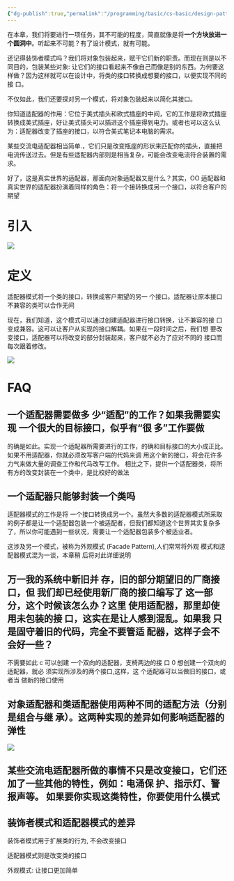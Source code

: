 ```yaml
---
{"dg-publish":true,"permalink":"/programming/basic/cs-basic/design-pattern/adapter-pattern/"}
---
```



在本章，我们将要进行一项任务，其不可能的程度，简直就像是将**一个方块放进一个圆洞中**。听起来不可能？有了设计模式，就有可能。

还记得装饰者模式吗？我们将对象包装起来，赋干它们新的职责。而现在则是以不同目的，包装某些对象: 让它们的接口看起来不像自己而像是别的东西。为何要这样做？因为这样就可以在设计中，将类的接口转换成想要的接口，以便实现不同的接 口。

不仅如此，我们还要探对另一个模式，将对象包装起来以简化其接口。

你知道适配器的作用：它位于美式插头和欧式插座的中间，它的工作是将欧式插座转换成美式插座，好让美式插头可以插进这个插座得到电力。或者也可以这么认为：适配器改变了插座的接口，以符合美式笔记本电脑的需求。

某些交流电适配器相当简单.，它们只是改变瓶座的形状来匹配你的插头，直接把电流传送过去。但是有些适配器内部则是相当复杂，可能会改变电流符合装置的需求。

好了，这是真实世界的适配器，那面向对象适配器又是什么？其实，OO 适配器和 真实世界的适配器扮演着同样的角色：将一个接转换成另一个接口，以符合客户的期望

# 引入

![](/img/user/programming/basic/cs-basic/design-pattern/adapter-pattern/image-20231015123747403.png)

# 定义

适配器模式将一个类的接口，转换成客户期望的另一 个接口。适配器让原本接口不兼容的类可以合作无间

现在，我们知道，这个模式可以通过创建适配器进行接口转换，让不兼容的接 口变成兼容。这可以让客户从实现的接口解耦。如果在一段时间之后，我们想 要改变接口，适配器可以将改变的部分封装起来，客户就不必为了应对不同的 接口而每次跟着修改。

![](/img/user/programming/basic/cs-basic/design-pattern/adapter-pattern/image-20231017181101775.png)

# FAQ

## 一个适配器需要做多 少“适配”的工作？如果我需要实现 一个很大的目标接口，似乎有“很 多”工作要做

的确是如此。实现一个适配器所需要进行的工作，的确和目标接口的大小成正比。如果不用适配器，你就必须改写客户端的代妈来调 用这个新的接口，将会花许多力气来做大量的调查工作和代马改写工作。 相比之下，提供一个适配器类，将所有方的改变封装在一个类中，是比校好的做法

## 一个适配器只能够封装一个类吗

适配器模式的工作是将 一个接口转换成另一个。虽然大多数的适配器模式所采取的例子都是让一个适配器包装一个被适配者，但我们都知道这个世界其实复杂多了，所以你可能遇到一些状况，需要让一个适配器包装多个被适业者。

这涉及另一个模式，被称为外观模式 (Facade Pattern),人们常常将外观 模式和逑配器模式混为一谈，本章稍 后将对此详细说明

## 万一我的系统中新旧并 存，旧的部分期望旧的厂商接口，但 我们却已经使用新厂商的接口编写了 这一部分，这个时候该怎么办？这里 使用适配器，那里却使用未包装的接 口，这实在是让人感到混乱。如果我 只是固守着旧的代码，完全不要管适 配器，这样子会不会好一些？

不需要如此 c 可以创建 一个双向的适配器，支椅两边的接 口 0 想创建一个双向的适配器，就必 须实现所涉及的两个接口,这样，这 个适配器可以当做旧的接口，或者当 做新的接口使用

## 对象适配器和类适配器使用两种不同的适配方法（分别是组合与继 承）。这两种实现的差异如何影响适配器的弹性

![](/img/user/programming/basic/cs-basic/design-pattern/adapter-pattern/image-20231017181243808.png)

## 某些交流电适配器所做的事情不只是改变接口，它们还加了一些其他的特性，例如：电涌保 护、指示灯、警报声等。 如果要你实现这类特性，你要使用什么模式

## 装饰者模式和适配器模式的差异

装饰者模式用于扩展类的行为, 不会改变接口

适配器模式则是改变类的接口

外观模式: 让接口更加简单
